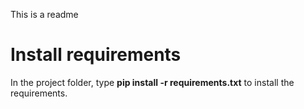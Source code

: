 This is a readme


# Install requirements
In the project folder, type <b>pip install -r requirements.txt</b> to install the requirements.
